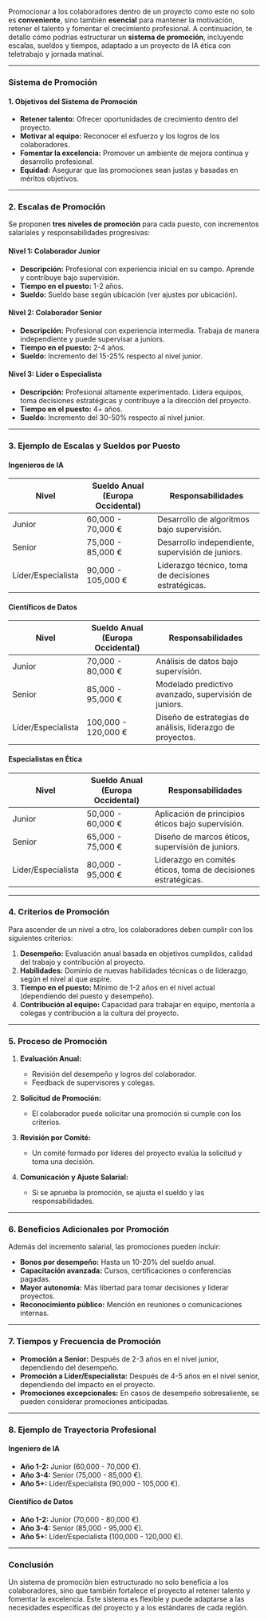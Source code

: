 Promocionar a los colaboradores dentro de un proyecto como este no solo es **conveniente**, sino también **esencial** para mantener la motivación, retener el talento y fomentar el crecimiento profesional. A continuación, te detallo cómo podrías estructurar un **sistema de promoción**, incluyendo escalas, sueldos y tiempos, adaptado a un proyecto de IA ética con teletrabajo y jornada matinal.

---

### **Sistema de Promoción**

#### **1. Objetivos del Sistema de Promoción**
- **Retener talento:** Ofrecer oportunidades de crecimiento dentro del proyecto.  
- **Motivar al equipo:** Reconocer el esfuerzo y los logros de los colaboradores.  
- **Fomentar la excelencia:** Promover un ambiente de mejora continua y desarrollo profesional.  
- **Equidad:** Asegurar que las promociones sean justas y basadas en méritos objetivos.  

---

### **2. Escalas de Promoción**

Se proponen **tres niveles de promoción** para cada puesto, con incrementos salariales y responsabilidades progresivas:

#### **Nivel 1: Colaborador Junior**
- **Descripción:** Profesional con experiencia inicial en su campo. Aprende y contribuye bajo supervisión.  
- **Tiempo en el puesto:** 1-2 años.  
- **Sueldo:** Sueldo base según ubicación (ver ajustes por ubicación).  

#### **Nivel 2: Colaborador Senior**
- **Descripción:** Profesional con experiencia intermedia. Trabaja de manera independiente y puede supervisar a juniors.  
- **Tiempo en el puesto:** 2-4 años.  
- **Sueldo:** Incremento del 15-25% respecto al nivel junior.  

#### **Nivel 3: Líder o Especialista**
- **Descripción:** Profesional altamente experimentado. Lidera equipos, toma decisiones estratégicas y contribuye a la dirección del proyecto.  
- **Tiempo en el puesto:** 4+ años.  
- **Sueldo:** Incremento del 30-50% respecto al nivel junior.  

---

### **3. Ejemplo de Escalas y Sueldos por Puesto**

#### **Ingenieros de IA**
| **Nivel**         | **Sueldo Anual (Europa Occidental)** | **Responsabilidades**                                                                 |
|--------------------|--------------------------------------|--------------------------------------------------------------------------------------|
| Junior            | 60,000 - 70,000 €                   | Desarrollo de algoritmos bajo supervisión.                                           |
| Senior            | 75,000 - 85,000 €                   | Desarrollo independiente, supervisión de juniors.                                    |
| Líder/Especialista| 90,000 - 105,000 €                  | Liderazgo técnico, toma de decisiones estratégicas.                                  |

#### **Científicos de Datos**
| **Nivel**         | **Sueldo Anual (Europa Occidental)** | **Responsabilidades**                                                                 |
|--------------------|--------------------------------------|--------------------------------------------------------------------------------------|
| Junior            | 70,000 - 80,000 €                   | Análisis de datos bajo supervisión.                                                  |
| Senior            | 85,000 - 95,000 €                   | Modelado predictivo avanzado, supervisión de juniors.                                |
| Líder/Especialista| 100,000 - 120,000 €                 | Diseño de estrategias de análisis, liderazgo de proyectos.                           |

#### **Especialistas en Ética**
| **Nivel**         | **Sueldo Anual (Europa Occidental)** | **Responsabilidades**                                                                 |
|--------------------|--------------------------------------|--------------------------------------------------------------------------------------|
| Junior            | 50,000 - 60,000 €                   | Aplicación de principios éticos bajo supervisión.                                    |
| Senior            | 65,000 - 75,000 €                   | Diseño de marcos éticos, supervisión de juniors.                                     |
| Líder/Especialista| 80,000 - 95,000 €                   | Liderazgo en comités éticos, toma de decisiones estratégicas.                        |

---

### **4. Criterios de Promoción**

Para ascender de un nivel a otro, los colaboradores deben cumplir con los siguientes criterios:

1. **Desempeño:** Evaluación anual basada en objetivos cumplidos, calidad del trabajo y contribución al proyecto.  
2. **Habilidades:** Dominio de nuevas habilidades técnicas o de liderazgo, según el nivel al que aspire.  
3. **Tiempo en el puesto:** Mínimo de 1-2 años en el nivel actual (dependiendo del puesto y desempeño).  
4. **Contribución al equipo:** Capacidad para trabajar en equipo, mentoría a colegas y contribución a la cultura del proyecto.  

---

### **5. Proceso de Promoción**

1. **Evaluación Anual:**  
   - Revisión del desempeño y logros del colaborador.  
   - Feedback de supervisores y colegas.  

2. **Solicitud de Promoción:**  
   - El colaborador puede solicitar una promoción si cumple con los criterios.  

3. **Revisión por Comité:**  
   - Un comité formado por líderes del proyecto evalúa la solicitud y toma una decisión.  

4. **Comunicación y Ajuste Salarial:**  
   - Si se aprueba la promoción, se ajusta el sueldo y las responsabilidades.  

---

### **6. Beneficios Adicionales por Promoción**

Además del incremento salarial, las promociones pueden incluir:  
- **Bonos por desempeño:** Hasta un 10-20% del sueldo anual.  
- **Capacitación avanzada:** Cursos, certificaciones o conferencias pagadas.  
- **Mayor autonomía:** Más libertad para tomar decisiones y liderar proyectos.  
- **Reconocimiento público:** Mención en reuniones o comunicaciones internas.  

---

### **7. Tiempos y Frecuencia de Promoción**

- **Promoción a Senior:** Después de 2-3 años en el nivel junior, dependiendo del desempeño.  
- **Promoción a Líder/Especialista:** Después de 4-5 años en el nivel senior, dependiendo del impacto en el proyecto.  
- **Promociones excepcionales:** En casos de desempeño sobresaliente, se pueden considerar promociones anticipadas.  

---

### **8. Ejemplo de Trayectoria Profesional**

#### **Ingeniero de IA**
- **Año 1-2:** Junior (60,000 - 70,000 €).  
- **Año 3-4:** Senior (75,000 - 85,000 €).  
- **Año 5+:** Líder/Especialista (90,000 - 105,000 €).  

#### **Científico de Datos**
- **Año 1-2:** Junior (70,000 - 80,000 €).  
- **Año 3-4:** Senior (85,000 - 95,000 €).  
- **Año 5+:** Líder/Especialista (100,000 - 120,000 €).  

---

### **Conclusión**

Un sistema de promoción bien estructurado no solo beneficia a los colaboradores, sino que también fortalece el proyecto al retener talento y fomentar la excelencia. Este sistema es flexible y puede adaptarse a las necesidades específicas del proyecto y a los estándares de cada región.
